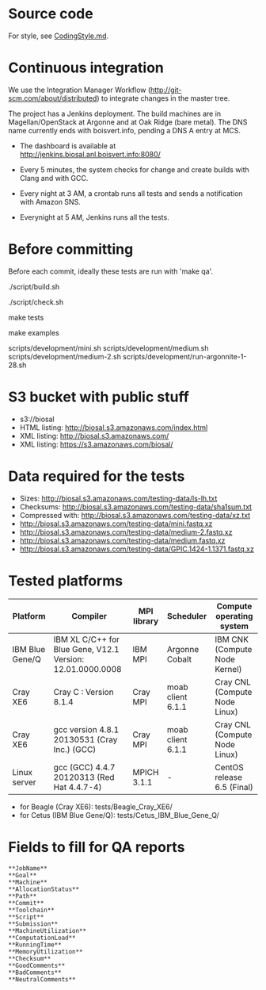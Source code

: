 # Source code

For style, see [CodingStyle.md](CodingStyle.md).

# Continuous integration

We use the Integration Manager Workflow (http://git-scm.com/about/distributed) to
integrate changes in the master tree.

The project has a Jenkins deployment.
The build machines are in Magellan/OpenStack at Argonne and at Oak Ridge (bare metal).
The DNS name currently ends with boisvert.info, pending a DNS A entry at MCS.

- The dashboard is available at http://jenkins.biosal.anl.boisvert.info:8080/

- Every 5 minutes, the system checks for change and create builds with Clang and with GCC.

- Every night at 3 AM, a crontab runs all tests and sends a notification with Amazon SNS.

- Everynight at 5 AM, Jenkins runs all the tests.

# Before committing

Before each commit, ideally these tests are run with 'make qa'.

./script/build.sh

./script/check.sh

make tests

make examples

scripts/development/mini.sh
scripts/development/medium.sh
scripts/development/medium-2.sh
scripts/development/run-argonnite-1-28.sh


# S3 bucket with public stuff

- s3://biosal
- HTML listing: http://biosal.s3.amazonaws.com/index.html
- XML listing: http://biosal.s3.amazonaws.com/
- XML listing: https://s3.amazonaws.com/biosal/

# Data required for the tests

- Sizes: http://biosal.s3.amazonaws.com/testing-data/ls-lh.txt
- Checksums: http://biosal.s3.amazonaws.com/testing-data/sha1sum.txt
- Compressed with: http://biosal.s3.amazonaws.com/testing-data/xz.txt
- http://biosal.s3.amazonaws.com/testing-data/mini.fastq.xz
- http://biosal.s3.amazonaws.com/testing-data/medium-2.fastq.xz
- http://biosal.s3.amazonaws.com/testing-data/medium.fastq.xz
- http://biosal.s3.amazonaws.com/testing-data/GPIC.1424-1.1371.fastq.xz

# Tested platforms

| Platform | Compiler | MPI library | Scheduler | Compute operating system |
| --- | --- | --- | --- | --- |
| IBM Blue Gene/Q | IBM XL C/C++ for Blue Gene, V12.1 Version: 12.01.0000.0008 | IBM MPI | Argonne Cobalt | IBM CNK (Compute Node Kernel) |
| Cray XE6 | Cray C : Version 8.1.4 | Cray MPI | moab client 6.1.1 | Cray CNL (Compute Node Linux) |
| Cray XE6 | gcc version 4.8.1 20130531 (Cray Inc.) (GCC) | Cray MPI | moab client 6.1.1 | Cray CNL (Compute Node Linux) |
| Linux server | gcc (GCC) 4.4.7 20120313 (Red Hat 4.4.7-4) | MPICH 3.1.1 | - | CentOS release 6.5 (Final) |

- for Beagle (Cray XE6): tests/Beagle_Cray_XE6/
- for Cetus (IBM Blue Gene/Q): tests/Cetus_IBM_Blue_Gene_Q/

# Fields to fill for QA reports

```
**JobName**
**Goal**
**Machine**
**AllocationStatus**
**Path**
**Commit**
**Toolchain**
**Script**
**Submission**
**MachineUtilization**
**ComputationLoad**
**RunningTime**
**MemoryUtilization**
**Checksum**
**GoodComments**
**BadComments**
**NeutralComments**
```
